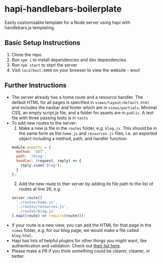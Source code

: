 # hapi-handlebars-boilerplate
Easily customisable template for a Node server using hapi with handlebars.js templating.

## Basic Setup Instructions
1. Clone the repo
2. Run `npm i` to install dependencies and dev dependencies.
3. Run `npm start` to start the server
4. Visit `localhost:4000` on your browser to view the website - woo!

## Further Instructions
* The server already has a home route and a resource handler. The default HTML for all pages is specified in `views/layout/default.html` and includes the navbar and footer which are in `views/partials`. Minimal CSS, an empty script.js file, and a folder for assets are in `public`. A test file with three passing tests is in `tests`
* To add new routes to the server: 
  1. Make a new js file in the `routes` folder, e.g. `blog.js`. This should be in the same form as the `home.js` and `resources.js` files, i.e. an exported object including a method, path, and handler function: 
  ```javascript
  module.exports = {
    method: 'GET',
    path: '/blog',
    handler: (request, reply) => {
      reply.view('blog');
    }
  };
  ```
  2. Add the new route to ther server by adding its file path to the list of routes at line 26, e.g.
  ```javascript
  server.route([
    './routes/home.js',
    './routes/resources.js',
    './routes/blog.js'
  ].map((route) => require(route)));
  ```
* If your route is a new view, you can add the HTML for that page in the `views` folder, e.g. for our blog page, we would make a file called `blog.html`.
* Hapi has lots of helpful plugins for other things you might want, like authentication and validation. Check out [their list here](http://hapijs.com/plugins).
* Please make a PR if you think something could be clearer, cleaner, or better. 